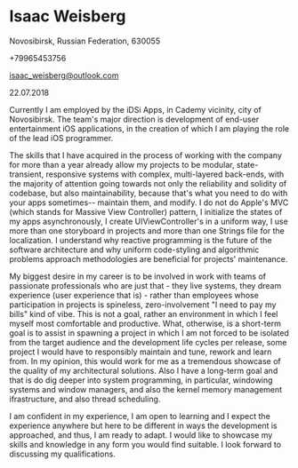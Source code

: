 # Isaac Weisberg

Novosibirsk, Russian Federation, 630055

+79965453756

isaac_weisberg@outlook.com

22.07.2018

Currently I am employed by the iDSi Apps, in Cademy vicinity, city of Novosibirsk. The team's major direction is development of end-user entertainment iOS applications, in the creation of which I am playing the role of the lead iOS programmer.

The skills that I have acquired in the process of working with the company for more than a year already allow my projects to be modular, state-transient, responsive systems with complex, multi-layered back-ends, with the majority of attention going towards not only the reliability and solidity of codebase, but also maintainability, because that's what you need to do with your apps sometimes-- maintain them, and modify. I do not do Apple's MVC (which stands for Massive View Controller) pattern, I initialize the states of my apps asynchronously, I create UIViewController's in a uniform way, I use more than one storyboard in projects and more than one Strings file for the localization. I understand why reactive programming is the future of the software architecture and why uniform code-styling and algorithmic problems approach methodologies are beneficial for projects' maintenance.

My biggest desire in my career is to be involved in work with teams of passionate professionals who are just that - they live systems, they dream experience (user experience that is) - rather than employees whose participation in projects is spineless, zero-involvement "I need to pay my bills" kind of vibe. This is not a goal, rather an environment in which I feel myself most comfortable and productive. What, otherwise, is a short-term goal is to assist in spawning a project in which I am not forced to be isolated from the target audience and the development life cycles per release, some project I would have to responsibly maintain and tune, rework and learn from. In my opinion, this would work for me as a tremendous showcase of the quality of my architectural solutions. Also I have a long-term goal and that is do dig deeper into system programming, in particular, windowing systems and window managers, and also the kernel memory management ifrastructure, and also thread scheduling.

I am confident in my experience, I am open to learning and I expect the experience anywhere but here to be different in ways the development is approached, and thus, I am ready to adapt. I would like to showcase my skills and knowledge in any form you would find suitable. I look forward to discussing my qualifications.
